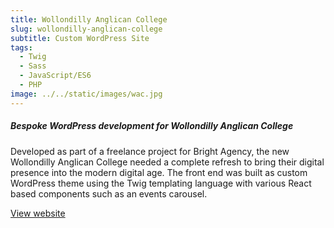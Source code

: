```yaml
---
title: Wollondilly Anglican College
slug: wollondilly-anglican-college
subtitle: Custom WordPress Site
tags:
  - Twig
  - Sass
  - JavaScript/ES6
  - PHP
image: ../../static/images/wac.jpg
---
```

##### Bespoke WordPress development for Wollondilly Anglican College

Developed as part of a freelance project for Bright Agency, the new Wollondilly Anglican College needed a complete refresh to bring their digital presence into the modern digital age. The front end was built as custom WordPress theme using the Twig templating language with various React based components such as an events carousel.

[View website](https://www.wac.nsw.edu.au/)
